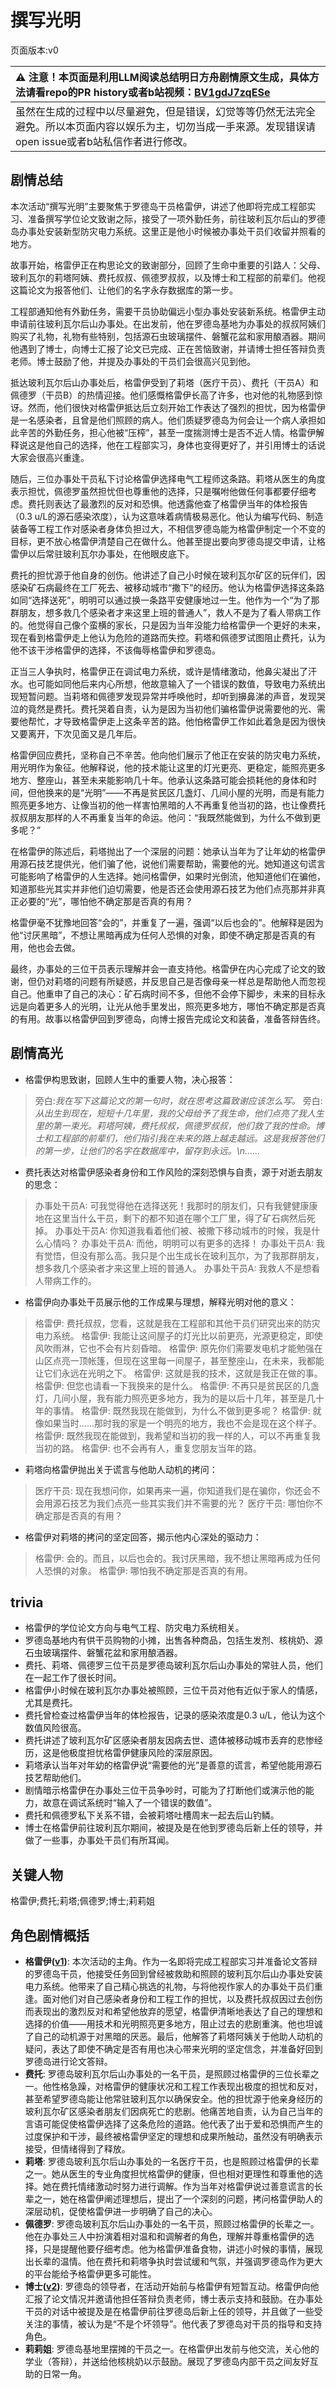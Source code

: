 # 撰写光明
页面版本:v0
 

| :warning: 注意！本页面是利用LLM阅读总结明日方舟剧情原文生成，具体方法请看repo的PR history或者b站视频：[BV1gdJ7zqESe](https://www.bilibili.com/video/BV1gdJ7zqESe/)         |
|:----------------------------|
| 虽然在生成的过程中以尽量避免，但是错误，幻觉等等仍然无法完全避免。所以本页面内容以娱乐为主，切勿当成一手来源。发现错误请open issue或者b站私信作者进行修改。|



## 剧情总结
本次活动“撰写光明”主要聚焦于罗德岛干员格雷伊，讲述了他即将完成工程部实习、准备撰写学位论文致谢之际，接受了一项外勤任务，前往玻利瓦尔后山的罗德岛办事处安装新型防灾电力系统。这里正是他小时候被办事处干员们收留并照看的地方。

故事开始，格雷伊正在构思论文的致谢部分，回顾了生命中重要的引路人：父母、玻利瓦尔的莉塔阿姨、费托叔叔、佩德罗叔叔，以及博士和工程部的前辈们。他视这篇论文为报答他们、让他们的名字永存数据库的第一步。

工程部通知他有外勤任务，需要干员协助偏远小型办事处安装新系统。格雷伊主动申请前往玻利瓦尔后山办事处。在出发前，他在罗德岛基地为办事处的叔叔阿姨们购买了礼物，礼物有些特别，包括源石虫玻璃摆件、磐蟹花盆和家用酿酒器。期间他遇到了博士，向博士汇报了论文已完成、正在苦恼致谢，并请博士担任答辩负责老师。博士鼓励了他，并提及办事处的干员们会很高兴见到他。

抵达玻利瓦尔后山办事处后，格雷伊受到了莉塔（医疗干员）、费托（干员A）和佩德罗（干员B）的热情迎接。他们感慨格雷伊长高了许多，也对他的礼物感到惊讶。然而，他们很快对格雷伊抵达后立刻开始工作表达了强烈的担忧，因为格雷伊是一名感染者，且曾是他们照顾的病人。他们质疑罗德岛为何会让一个病人承担如此辛苦的外勤任务，担心他被“压榨”，甚至一度揣测博士是否不近人情。格雷伊解释说这是他自己的选择，他在工程部实习，身体也变得更好了，并引用博士的话说大家会很高兴重逢。

随后，三位办事处干员私下讨论格雷伊选择电气工程师这条路。莉塔从医生的角度表示担忧，佩德罗虽然担忧但也尊重他的选择，只是嘱咐他做任何事都要仔细考虑。费托则表达了最激烈的反对和恐惧。他透露他查了格雷伊当年的体检报告（0.3 u/L的源石感染浓度），认为这意味着病情极易恶化。他认为编写代码、制造装备等工程工作对感染者身体负担过大，不相信罗德岛能为格雷伊制定一个不变的目标，更不放心格雷伊清楚自己在做什么。他甚至提出要向罗德岛提交申请，让格雷伊以后常驻玻利瓦尔办事处，在他眼皮底下。

费托的担忧源于他自身的创伤。他讲述了自己小时候在玻利瓦尔矿区的玩伴们，因感染矿石病最终在工厂死去、被移动城市“撒下”的经历。他认为格雷伊选择这条路如同“选择送死”，明明可以通过换一条路平安健康地过一生。他作为一个“为了那群朋友，想多救几个感染者才来这里上班的普通人”，救人不是为了看人带病工作的。他觉得自己像个蛮横的家长，只是因为当年没能力给格雷伊一个更好的未来，现在看到格雷伊走上他认为危险的道路而失控。莉塔和佩德罗试图阻止费托，认为他不该干涉格雷伊的选择，不该侮辱格雷伊和罗德岛。

正当三人争执时，格雷伊正在调试电力系统，或许是情绪激动，他鼻尖凝出了汗水。也可能如同他后来内心所想，他故意输入了一个错误的数值，导致电力系统出现短暂问题。当莉塔和佩德罗发现异常并呼唤他时，却听到擤鼻涕的声音，发现哭泣的竟然是费托。费托哭着自责，认为是因为当初他们骗格雷伊说需要他的光、需要他帮忙，才导致格雷伊走上这条辛苦的路。他怕格雷伊工作如此着急是因为很快又要离开，下次见面又是几年后。

格雷伊回应费托，坚称自己不辛苦。他向他们展示了他正在安装的防灾电力系统，用光明作为象征。他解释说，他的技术能让这里的灯光更亮、更稳定，能照亮更多地方、整座山，甚至未来能影响几十年。他承认这条路可能会损耗他的身体和时间，但他换来的是“光明”——不再是贫民区几盏灯、几间小屋的光明，而是有能力照亮更多地方、让像当初的他一样害怕黑暗的人不再重复他当初的路，也让像费托叔叔朋友那样的人不再重复当年的命运。他问：“我既然能做到，为什么不做到更多呢？”

在格雷伊的陈述后，莉塔抛出了一个深层的问题：她承认当年为了让年幼的格雷伊用源石技艺提供光，他们骗了他，说他们需要帮助，需要他的光。她知道这句谎言可能影响了格雷伊的人生选择。她问格雷伊，如果时光倒流，他知道他们在骗他，知道那些光其实并非他们迫切需要，他是否还会使用源石技艺为他们点亮那并非真正必要的“光”，哪怕他不确定那是否真的有用？

格雷伊毫不犹豫地回答“会的”，并重复了一遍，强调“以后也会的”。他解释是因为他“讨厌黑暗”，不想让黑暗再成为任何人恐惧的对象，即使不确定那是否真的有用，他也会去做。

最终，办事处的三位干员表示理解并会一直支持他。格雷伊在内心完成了论文的致谢，但仍对莉塔的问题有所疑惑，并反思自己是否像母亲一样总是帮助他人而忽视自己。他重申了自己的决心：矿石病时间不多，但他不会停下脚步，未来的目标永远是向着更多人的光明，让光从他手里发出，照亮更多地方，哪怕不确定那是否真的有用。故事以格雷伊回到罗德岛，向博士报告完成论文和装备，准备答辩告终。
## 剧情高光
- 格雷伊构思致谢，回顾人生中的重要人物，决心报答：
> 旁白:<i>我在写下这篇论文的第一句时，就在思考这篇致谢应该怎么写。</i>
> 旁白:<i>从出生到现在，短短十几年里，我的父母给予了我生命，他们点亮了我人生里的第一束光。莉塔阿姨，费托叔叔，佩德罗叔叔，他们救了我的性命。博士和工程部的前辈们，他们指引我在未来的路上越走越远。这是我报答他们的第一步，让他们的名字在数据库中，留存到永远。\n......</i>

- 费托表达对格雷伊感染者身份和工作风险的深刻恐惧与自责，源于对逝去朋友的思念：
> 办事处干员A: 可我觉得他在选择送死！我那时的朋友们，只有我健健康康地在这里当什么干员，剩下的都不知道在哪个工厂里，得了矿石病然后死掉。
> 办事处干员A: 你知道我看着他们被、被撒下移动城市的时候，我是什么心情吗？
> 办事处干员A: 而他，明明可以有更多的选择！
> 办事处干员A: 我有觉悟，但没有那么高。我只是个出生成长在玻利瓦尔，为了我那群朋友，想多救几个感染者才来这里上班的普通人。
> 办事处干员A: 我救人不是想看人带病工作的。

- 格雷伊向办事处干员展示他的工作成果与理想，解释光明对他的意义：
> 格雷伊: 费托叔叔，您看，这就是我在工程部和其他干员们研究出来的防灾电力系统。
> 格雷伊: 我能让这间屋子的灯光比以前更亮，光源更稳定，即使风吹雨淋，它也不会有片刻昏暗。
> 格雷伊: 原先你们需要发电机才能勉强在山区点亮一顶帐篷，但现在这里每一间屋子，甚至整座山，在未来，我都能让它们永远在光明之下。
> 格雷伊: 这就是我的技术，这就是我正在做的事。
> 格雷伊: 但您也请看一下我换来的是什么。
> 格雷伊: 不再只是贫民区的几盏灯，几间小屋，我有能力照亮更多地方，我为的是以后十几年，甚至是几十年的事情。
> 格雷伊: 既然我现在能做到，为什么不做到更多呢？
> 格雷伊: 就像如果当时......那时我的家是一个明亮的地方，我也不会是现在这个样子。
> 格雷伊: 既然我现在能做到，我希望和当初的我一样的人，可以不再重复我当初的路。
> 格雷伊: 也不会再有人，重复您朋友当年的路。

- 莉塔向格雷伊抛出关于谎言与他助人动机的拷问：
> 医疗干员: 现在我想问你，如果再来一遍，你知道我们是在骗你，你还会不会用源石技艺为我们点亮一些其实我们并不需要的光？
> 医疗干员: 哪怕你不确定那是否真的有用？

- 格雷伊对莉塔的拷问的坚定回答，揭示他内心深处的驱动力：
> 格雷伊: 会的。而且，以后也会的。我讨厌黑暗，我不想让黑暗再成为任何人恐惧的对象。
> 格雷伊: 哪怕我不确定那是否真的有用。
## trivia
- 格雷伊的学位论文方向与电气工程、防灾电力系统相关。
- 罗德岛基地内有供干员购物的小摊，出售各种商品，包括生发剂、核桃奶、源石虫玻璃摆件、磐蟹花盆和家用酿酒器。
- 费托、莉塔、佩德罗三位干员是罗德岛玻利瓦尔后山办事处的常驻人员，他们在一起工作了很长时间。
- 格雷伊小时候在玻利瓦尔办事处被照顾，三位干员对他有近似于家人的情感，尤其是费托。
- 费托曾检查过格雷伊当年的体检报告，记录的感染浓度是0.3 u/L，他认为这个数值风险很高。
- 费托讲述了玻利瓦尔矿区感染者朋友因病去世、遗体被移动城市丢弃的悲惨经历，这是他极度担忧格雷伊健康风险的深层原因。
- 莉塔承认当年对年幼的格雷伊说“需要他的光”是善意的谎言，希望他能用源石技艺帮助他们。
- 剧情暗示格雷伊在办事处三位干员争吵时，可能为了打断他们或演示他的能力，故意在调试系统时“输入了一个错误的数值”。
- 费托和佩德罗私下关系不错，会被莉塔吐槽周末一起去后山钓鳞。
- 博士在格雷伊前往玻利瓦尔期间，被提及是在他到罗德岛后新上任的领导，并做了一些事，办事处干员们有所耳闻。
## 关键人物
格雷伊;费托;莉塔;佩德罗;博士;莉莉姐
## 角色剧情概括
-   **格雷伊([v1](../chars/char_253_greyy.md))**: 本次活动的主角。作为一名即将完成工程部实习并准备论文答辩的罗德岛干员，他接受任务回到曾经被救助和照顾的玻利瓦尔后山办事处安装电力系统。他带来了自己精心挑选的礼物，与将他视作家人的办事处干员们重逢。面对他们对自己感染者身份和工程工作的担忧，以及费托叔叔因过去创伤而表现出的激烈反对和希望他放弃的愿望，格雷伊清晰地表达了自己的理想和选择的价值——用技术和光明照亮更多地方，阻止过去的悲剧重演。他也坦诚了自己的动机源于对黑暗的厌恶。最后，他解答了莉塔阿姨关于他助人动机的疑问，表达了即使不确定是否有用也决心带来光明的坚定信念，并准备好回到罗德岛进行论文答辩。
-   **费托**: 罗德岛玻利瓦尔后山办事处的一名干员，是照顾过格雷伊的三位长辈之一。他性格急躁，对格雷伊的健康状况和工程工作表现出极度的担忧和反对，甚至希望罗德岛能让他常驻玻利瓦尔以确保安全。他的担忧源于他亲身经历的玻利瓦尔矿区感染者朋友们因病死亡的悲剧。他痛苦地自责，认为自己当年的言语可能促使格雷伊选择了这条危险的道路。他代表了出于爱和恐惧而产生的过度保护和干涉，最终被格雷伊坚定的理想和成果所触动，虽然没有明确表示接受，但情绪得到了释放。
-   **莉塔**: 罗德岛玻利瓦尔后山办事处的一名医疗干员，也是照顾过格雷伊的长辈之一。她从医生的专业角度担忧格雷伊的健康，但也相对更理性和尊重他的选择。她在费托情绪激动时努力进行调解。作为当年对格雷伊说过善意谎言的长辈之一，她在格雷伊阐述理想后，提出了一个深刻的问题，拷问格雷伊助人的深层动机，促使格雷伊进一步明确了自己的决心。
-   **佩德罗**: 罗德岛玻利瓦尔后山办事处的一名干员，照顾过格雷伊的长辈之一。他在办事处三人中扮演着相对温和和调解者的角色，理解并尊重格雷伊的选择，只是提醒他要仔细考虑。他为格雷伊准备食物，讲述小时候的事情，展现出长辈的温情。他在费托和莉塔争执时尝试缓和气氛，并强调罗德岛作为更大的平台能给予格雷伊更多可能性。
-   **博士([v2](../char_v3/extended_char_bo_shi.md))**: 罗德岛的领导者，在活动开始前与格雷伊有短暂互动。格雷伊向他汇报了论文情况并邀请他担任答辩负责老师，博士表示支持和鼓励。在办事处干员的对话中被提及是在格雷伊前往罗德岛后新上任的领导，并且做了一些受关注的事情，被认为是“不是个坏领导”。他代表了罗德岛对干员的指导和支持角色。
-   **莉莉姐**: 罗德岛基地里摆摊的干员之一。在格雷伊出发前与他交流，关心他的学业（答辩），并送给他核桃奶以示鼓励。展现了罗德岛内部干员之间友好互助的日常一角。